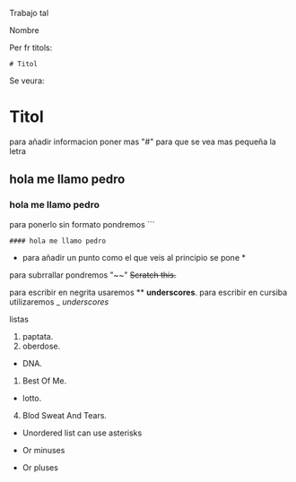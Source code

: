 Trabajo tal

Nombre


Per fr titols:
```
# Titol
```

Se veura:
# Titol

para añadir informacion poner mas "#" para que se vea mas pequeña la letra 

## hola me llamo pedro
### hola me llamo pedro
para ponerlo sin formato pondremos ```

``` #### hola me llamo pedro ```

* para añadir un punto como el que veis al principio se pone *

para subrrallar pondremos "~~"
~~Scratch this.~~

para escribir en negrita usaremos **
**underscores**.
para escribir en cursiba utilizaremos _
 _underscores_

listas 
1. paptata.
2. oberdose.
* DNA.
1. Best Of Me.
* lotto.
4. Blod Sweat And Tears.
* Unordered list can use asterisks
- Or minuses
+ Or pluses
